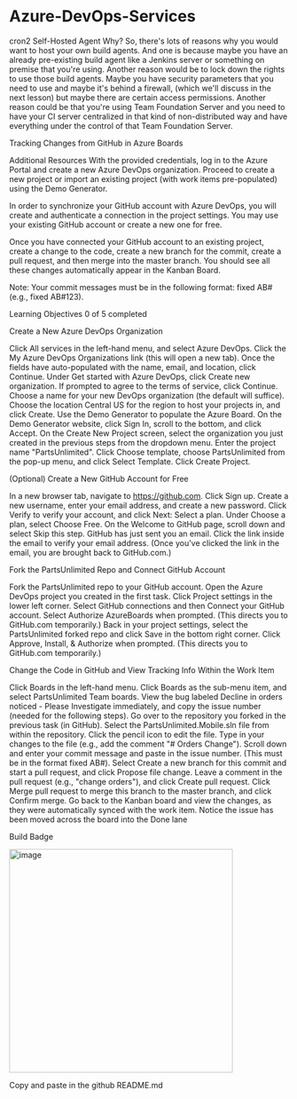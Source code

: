 # Azure-DevOps-Services
cron2
Self-Hosted Agent Why?
So, there's lots of reasons why you would want to host
your own build agents.
And one is because maybe you have an already pre-existing
build agent like a Jenkins server
or something on premise that you're using.
Another reason would be to lock down
the rights to use those build agents.
Maybe you have security parameters that you need to use
and maybe it's behind a firewall,
(which we'll discuss in the next lesson)
but maybe there are certain access permissions.
Another reason could be that you're using
Team Foundation Server and you need to have your CI server
centralized in that kind of non-distributed way
and have everything under the control
of that Team Foundation Server.

Tracking Changes from GitHub in Azure Boards

Additional Resources
With the provided credentials, log in to the Azure Portal and create a new Azure DevOps organization. Proceed to create a new project or import an existing project (with work items pre-populated) using the Demo Generator.

In order to synchronize your GitHub account with Azure DevOps, you will create and authenticate a connection in the project settings. You may use your existing GitHub account or create a new one for free.

Once you have connected your GitHub account to an existing project, create a change to the code, create a new branch for the commit, create a pull request, and then merge into the master branch. You should see all these changes automatically appear in the Kanban Board.

Note: Your commit messages must be in the following format: fixed AB#<issue number> (e.g., fixed AB#123).

Learning Objectives
0 of 5 completed


Create a New Azure DevOps Organization

Click All services in the left-hand menu, and select Azure DevOps.
Click the My Azure DevOps Organizations link (this will open a new tab).
Once the fields have auto-populated with the name, email, and location, click Continue.
Under Get started with Azure DevOps, click Create new organization.
If prompted to agree to the terms of service, click Continue.
Choose a name for your new DevOps organization (the default will suffice).
Choose the location Central US for the region to host your projects in, and click Create.
Use the Demo Generator to populate the Azure Board.
On the Demo Generator website, click Sign In, scroll to the bottom, and click Accept.
On the Create New Project screen, select the organization you just created in the previous steps from the dropdown menu.
Enter the project name "PartsUnlimited".
Click Choose template, choose PartsUnlimited from the pop-up menu, and click Select Template.
Click Create Project.

(Optional) Create a New GitHub Account for Free

In a new browser tab, navigate to https://github.com.
Click Sign up.
Create a new username, enter your email address, and create a new password.
Click Verify to verify your account, and click Next: Select a plan.
Under Choose a plan, select Choose Free.
On the Welcome to GitHub page, scroll down and select Skip this step.
GitHub has just sent you an email. Click the link inside the email to verify your email address. (Once you've clicked the link in the email, you are brought back to GitHub.com.)

Fork the PartsUnlimited Repo and Connect GitHub Account

Fork the PartsUnlimited repo to your GitHub account.
Open the Azure DevOps project you created in the first task.
Click Project settings in the lower left corner.
Select GitHub connections and then Connect your GitHub account.
Select Authorize AzureBoards when prompted. (This directs you to GitHub.com temporarily.)
Back in your project settings, select the PartsUnlimited forked repo and click Save in the bottom right corner.
Click Approve, Install, & Authorize when prompted. (This directs you to GitHub.com temporarily.)

Change the Code in GitHub and View Tracking Info Within the Work Item

Click Boards in the left-hand menu.
Click Boards as the sub-menu item, and select PartsUnlimited Team boards.
View the bug labeled Decline in orders noticed - Please Investigate immediately, and copy the issue number (needed for the following steps).
Go over to the repository you forked in the previous task (in GitHub).
Select the PartsUnlimited.Mobile.sln file from within the repository.
Click the pencil icon to edit the file.
Type in your changes to the file (e.g., add the comment "# Orders Change").
Scroll down and enter your commit message and paste in the issue number. (This must be in the format fixed AB#<issue number>).
Select Create a new branch for this commit and start a pull request, and click Propose file change.
Leave a comment in the pull request (e.g., "change orders"), and click Create pull request.
Click Merge pull request to merge this branch to the master branch, and click Confirm merge.
Go back to the Kanban board and view the changes, as they were automatically synced with the work item. Notice the issue has been moved across the board into the Done lane


Build Badge

<img width="403" alt="image" src="https://github.com/lellaaditya/Azure-DevOps-Services/assets/139613275/edaecf2c-f77f-417f-aedf-f06ec40351cd">

Copy  and paste in the github README.md
